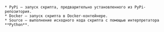     * PyPi — запуск скрипта, предварительно установленного из PyPi-репозитория.
    * Docker — запуск скрипта в Docker-контейнере.
    * Source — выполнение исходного кода скрипта с помощью интерпретатора **Python**.